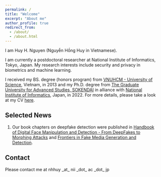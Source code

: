 ```yaml
---
permalink: /
title: "Welcome"
excerpt: "About me"
author_profile: true
redirect_from: 
  - /about/
  - /about.html
---
```


I am Huy H. Nguyen (Nguyễn Hồng Huy in Vietnamese).

I am currently a postdoctoral researcher at National Institute of Informatics, Tokyo, Japan. 
My research interests include security and privacy in biometrics and machine learning.

I received my BS. degree (honors program) from [VNUHCM - University of Science](https://en.hcmus.edu.vn/), Vietnam, in 2013 and my Ph.D. degree from [The Graduate University for Advanced Studies, SOKENDAI](https://www.soken.ac.jp/en/) in alliance with [National Institute of Informatics](https://www.nii.ac.jp/en/), Japan, in 2022. For more details, please take a look at my CV [here](https://github.com/honghuy127/honghuy127.github.io/blob/master/files/CV.pdf).

## Selected News

1. Our book chapters on deepfake detection were published in [Handbook of Digital Face Manipulation and Detection - From DeepFakes to Morphing Attacks](https://link.springer.com/book/10.1007/978-3-030-87664-7) and [Frontiers in Fake Media Generation and Detection](https://link.springer.com/book/9789811915239).

## Contact
Please contact me at nhhuy \_at\_ nii \_dot\_ ac \_dot\_ jp
